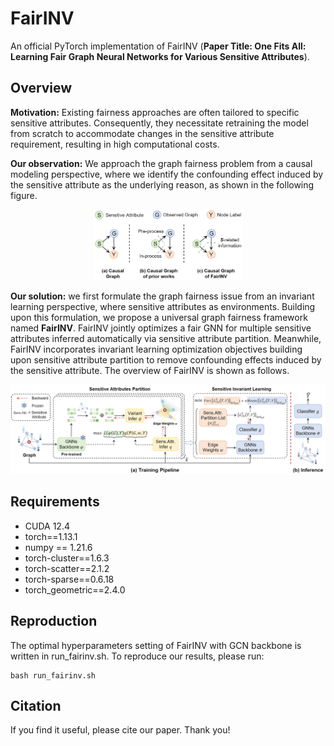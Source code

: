 # FairINV
An official PyTorch implementation of FairINV (**Paper Title: One Fits All: Learning Fair Graph Neural Networks for Various Sensitive Attributes**).

## Overview
**Motivation:** Existing fairness approaches are often tailored to specific sensitive attributes. Consequently, they necessitate retraining the model from scratch to accommodate changes in the sensitive attribute requirement, resulting in high computational costs.

**Our observation:** We approach the graph fairness problem from a causal modeling perspective, where we identify the confounding effect induced by the sensitive attribute as the underlying reason, as shown in the following figure.


<div style="text-align: center;">
    <img src="./imgs/causal_analysis.png" style="zoom: 30%;" width="800" />
</div>

**Our solution:** we first formulate the graph fairness issue from an invariant learning perspective, where sensitive attributes as environments. Building upon this formulation, we propose a universal graph fairness framework named **FairINV**. FairINV jointly optimizes a fair GNN for multiple sensitive attributes inferred automatically via sensitive attribute partition. Meanwhile, FairINV incorporates invariant learning optimization objectives building upon sensitive attribute partition to remove confounding effects induced by the sensitive attribute. The overview of FairINV is shown as follows.

<div style="text-align: center;">
    <img src="./imgs/overview.png" style="zoom: 50%;" />
</div>

## Requirements
- CUDA 12.4
- torch==1.13.1
- numpy == 1.21.6
- torch-cluster==1.6.3
- torch-scatter==2.1.2
- torch-sparse==0.6.18
- torch_geometric==2.4.0


## Reproduction
The optimal hyperparameters setting of FairINV with GCN backbone is written in run_fairinv.sh. To reproduce our results, please run:
```shell
bash run_fairinv.sh
```

## Citation
If you find it useful, please cite our paper. Thank you!
